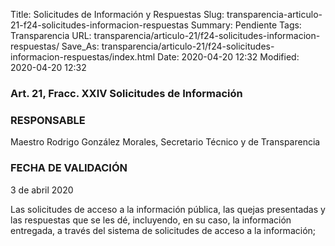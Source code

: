 Title: Solicitudes de Información y Respuestas
Slug: transparencia-articulo-21-f24-solicitudes-informacion-respuestas
Summary: Pendiente
Tags: Transparencia
URL: transparencia/articulo-21/f24-solicitudes-informacion-respuestas/
Save_As: transparencia/articulo-21/f24-solicitudes-informacion-respuestas/index.html
Date: 2020-04-20 12:32
Modified: 2020-04-20 12:32


### Art. 21, Fracc. XXIV Solicitudes de Información

### RESPONSABLE

Maestro Rodrigo González Morales, Secretario Técnico y de Transparencia

### FECHA DE VALIDACIÓN

3 de abril 2020

Las solicitudes de acceso a la información pública, las quejas presentadas y las respuestas que se les dé, incluyendo, en su caso, la información entregada, a través del sistema de solicitudes de acceso a la información;

